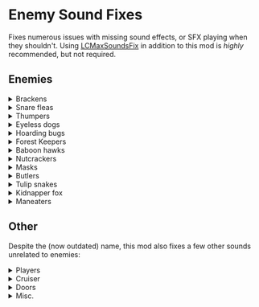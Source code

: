 # Enemy Sound Fixes
Fixes numerous issues with missing sound effects, or SFX playing when they shouldn't. Using [LCMaxSoundsFix](https://thunderstore.io/c/lethal-company/p/Hardy/LCMaxSoundsFix/) in addition to this mod is *highly* recommended, but not required.

## Enemies

<details>
<summary>Brackens</summary>

- Restored original stun sound
  - It was (most likely accidentally) replaced with the stun sound for dogs in v60
- Fixed hit sound being interrupted by death animation

</details>

<details>
<summary>Snare fleas</summary>

- Fixed shrieking when hitting its dead body
- Fixed chasing "footsteps" and suffocation noises not looping
- Fixed footsteps continuing while dead or clinging to a player's head
- Fixed improperly pitched scream when dropping from the ceiling after being damaged

</details>

<details>
<summary>Thumpers</summary>

- "Fixed"(?) thunder sounds playing from voice when losing track of the player
  - Can be re-enabled in config

</details>

<details>
<summary>Eyeless dogs</summary>

- Fixed breathing sometimes playing after death
- Fixed breathing pitch being wrong after eating a player
- Fixed breathing sound sometimes overlapping (playing twice from one dog)
- Fixed breathing sometimes stopping completely after attacking
- Fixed missing hit sound effect
- Fixed other enemies' dead bodies playing hit sounds when dog stepped on them

</details>

<details>
<summary>Hoarding bugs</summary>

- Fixed missing death sound effect
- Fixed hit sound being interrupted by death animation

</details>

<details>
<summary>Forest Keepers</summary>

- Fixed stun sound effect not playing when rescuing a player
- Fixed "chewing" sound and blood spray playing after eating animation is interrupted
- Fixed missing death sound effects
- Fixed fire volume not fading in when first ignited by an explosion
- Fixed roar sound effect (when grabbing players) being cut short by bite sound effect
- Fixed missing hit sound effect

</details>

<details>
<summary>Baboon hawks</summary>

- Fixed screaming when hitting its dead body
- Fixed missing death sound effect
- Fixed other enemies' dead bodies playing hit sounds when baboons touched them
- Fixed playing attack sound when touching other enemies' dead bodies

</details>

<details>
<summary>Nutcrackers</summary>

- Fixed "marching music" playing endlessly after death if you kill it right as it fires its gun
- Fixed missing death sound effect

</details>

<details>
<summary>Masks</summary>

- Fixed Comedy and Tragedy noise intervals (for laughing/crying) taking exponentially more time to occur the longer you left the game open
	- In general, "masked" enemies as well as the actual mask items will be a lot noisier
	- You can disable this change in the config if you don't like it
- Config setting (disabled by default) to adjust footstep volume/distance to match player footsteps
- Fixed hit sound being interrupted by death animation
- Fixed entrance door sounds not playing on both sides of the door when entering/exiting the building

</details>

<details>
<summary>Butlers</summary>

- Fixed corpses still buzzing even once the mask hornets spawn out of it

</details>

<details>
<summary>Tulip snakes</summary>

- Scurry sounds now properly re-randomize their pitch when they play
- Failsafe to prevent tulip snakes from making noises after death
- Fixed wingflap volume being too low if you're standing still when it starts
- Fixed missing hit sound effect

</details>

<details>
<summary>Kidnapper fox</summary>

- Fixed hurt sound not playing after tongue is broken
- Fixed hurt sound playing when attacking its dead body
- Fixed death sound sometimes not playing
- Fixed "growling" sound sometimes getting stuck when not dragging a player
- Fixed drooling after being killed
- Fixed other enemies' dead bodies playing hit sounds when fox stepped on them

</details>

<details>
<summary>Maneaters</summary>

- Fixed missing death sound effect
- Fixed hit sound being interrupted by death animation
- Fixed several sounds (footsteps, mandible clicking, etc.) still playing after death
- Fixed clicking mandibles when spawning as a baby

</details>

## Other

Despite the (now outdated) name, this mod also fixes a few other sounds unrelated to enemies:

<details>
<summary>Players</summary>

- Fixed fall damage not playing its special sound effect (except when crashing the jetpack)
- Fixed overlapping hit sound when attacked with shovel/knife

</details>

<details>
<summary>Cruiser</summary>

- Fixed the "engine stalling" sound getting stuck if you turn the key for too long, even if you release it and turn it again
- Fixed the engine rev sound effect playing multiple times when turning the key in quick succession
- Fixed the engine rev sound effect continuing after the ignition finally starts
- Fixed crash sounds restarting constantly each time the Cruiser collides with something (instead of stacking with each other)
- Fixed tire contact audio still playing while the car is midair
- Fixed warning alarm playing while car is attached to the magnet (and immune to damage)
- Added config setting to mute Cruiser audio in orbit (engine, horn, radio, etc.)

</details>

<details>
<summary>Doors</summary>

- Fixed backwards open/close SFX on factory doors, lockers, and the breaker box
- Fixed shed doors (Rend and Adamance) not utilizing wood door SFX
- Fixed mineshaft doors occluding their own audio (sounding muffled) from one side
- Fixed the garage door on Experimentation not playing sounds when it slides closed
- Entrance doors now play the same random audio clip on both sides
- Entrance door audio now plays through walkie-talkies

</details>

<details>
<summary>Misc.</summary>

- Fixed "Hey" voice when ship gets struck by lightning
- Fixed vent noise getting stuck at the wrong volume after enemies spawn from them
- Fixed vents sometimes playing the wrong audio for the enemy that's about to spawn

</details>